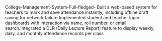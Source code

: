 College-Management-System-Full-fledged-
Built a web-based system for teachers to mark and save attendance instantly, including offline draft saving for network failure.Implemented student and teacher login dashboards with interaction via name, roll number, or email search.Integrated a DLR (Daily Lecture Report) feature to display weekly, daily, and monthly attendance records per class
